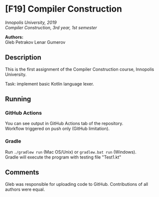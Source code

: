 # [F19] Compiler Construction

*Innopolis University, 2019*<br>
*Compiler Construction, 3rd year, 1st semester*<br>

**Authors:**<br>
Gleb Petrakov
Lenar Gumerov

## Description

This is the first assignment of the Compiler Construction course, Innopolis University.

Task: implement basic Kotlin language lexer.


## Running

### GitHub Actions
You can see output in GitHub Actions tab of the repository.<br>
Workflow triggered on push only (GitHub limitation).

### Gradle

Run `./gradlew run` (Mac OS/Unix) or `gradlew.bat run` (Windows).<br>
Gradle will execute the program with testing file "Test1.kt"

## Comments
Gleb was responsible for uploading code to GitHub. Contributions of all authors were equal.

